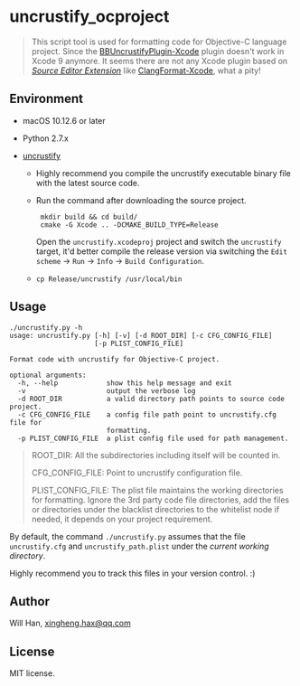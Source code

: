# uncrustify_ocproject

> This script tool is used for formatting code for Objective-C language project. Since the [BBUncrustifyPlugin-Xcode](https://github.com/benoitsan/BBUncrustifyPlugin-Xcode/issues/137) plugin doesn't work in Xcode 9 anymore. It seems there are not any Xcode plugin based on [*Source Editor Extension*](https://developer.apple.com/documentation/xcodekit/creating_a_source_editor_extension) like [ClangFormat-Xcode](https://github.com/travisjeffery/ClangFormat-Xcode), what a pity!



## Environment

* macOS 10.12.6 or later

* Python 2.7.x

* [uncrustify](https://github.com/uncrustify/uncrustify)

  * Highly recommend you compile the uncrustify executable binary file with the latest source code.

  * Run the command after downloading the source project.
    ```shell
     mkdir build && cd build/
     cmake -G Xcode .. -DCMAKE_BUILD_TYPE=Release
    ```
    Open the `uncrustify.xcodeproj` project and switch the `uncrustify` target, it'd better compile the release version via switching the `Edit scheme` -> `Run` -> `Info` -> `Build Configuration`.
  * `cp Release/uncrustify /usr/local/bin`


## Usage

```shell
./uncrustify.py -h
usage: uncrustify.py [-h] [-v] [-d ROOT_DIR] [-c CFG_CONFIG_FILE]
                     [-p PLIST_CONFIG_FILE]

Format code with uncrustify for Objective-C project.

optional arguments:
  -h, --help            show this help message and exit
  -v                    output the verbose log
  -d ROOT_DIR           a valid directory path points to source code project.
  -c CFG_CONFIG_FILE    a config file path point to uncrustify.cfg file for
                        formatting.
  -p PLIST_CONFIG_FILE  a plist config file used for path management.
```

> ROOT_DIR: All the subdirectories including itself will be counted in.
>
> CFG_CONFIG_FILE: Point to uncrustify configuration file.
>
> PLIST_CONFIG_FILE: The plist file maintains the working directories for formatting. Ignore the 3rd party code file directories, add the files or directories under the blacklist directories to the whitelist node if needed, it depends on your project requirement.

By default, the command `./uncrustify.py` assumes that the file `uncrustify.cfg` and `uncrustify_path.plist` under the *current working directory*.

Highly recommend you to track this files in your version control. :)



## Author

Will Han, xingheng.hax@qq.com



## License

MIT license.